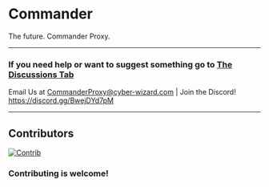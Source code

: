 # Commander
The future. Commander Proxy.
***
### If you need help or want to suggest something go to [The Discussions Tab](https://github.com/Command-Enterprises/Commander/discussions)
Email Us at CommanderProxy@cyber-wizard.com | Join the Discord! https://discord.gg/BwejDYd7pM
***
## Contributors
[![Contrib](https://contrib.rocks/image?repo=Command-Enterprises/Commander)](https://github.com/Command-Enterprises/Commander/graphs/contributors)

### Contributing is welcome! 
